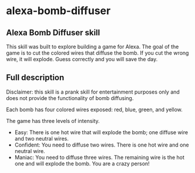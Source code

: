 # alexa-bomb-diffuser
## Alexa Bomb Diffuser skill

This skill was built to explore building a game for Alexa.  The goal of the game is to cut the colored wires that diffuse the bomb.  If you cut the wrong wire, it will explode.  Guess correctly and you will save the day.

##  Full description
Disclaimer: this skill is a prank skill for entertainment purposes only and does not provide the functionality of bomb diffusing.

Each bomb has four colored wires exposed: red, blue, green, and yellow.

The game has three levels of intensity.
- Easy: There is one hot wire that will explode the bomb; one diffuse wire and two neutral wires.
- Confident: You need to diffuse two wires.  There is one hot wire and one neutral wire.
- Maniac: You need to diffuse three wires. The remaining wire is the hot one and will explode the bomb.  You are a crazy person!
